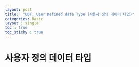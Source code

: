 ```yaml
---
layout: post
title:  "UDT, User Defined data Type (사용자 정의 데이터 타입)"
categories: Basic
layout : single
toc : true 
toc_sticky : true
---
```


# 사용자 정의 데이터 타입

